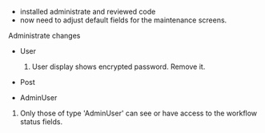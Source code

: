 - installed administrate and reviewed code
- now need to adjust default fields for the maintenance screens.

Administrate changes
- User
  1. User display shows encrypted password.  Remove it.
  
- Post
- AdminUser
1. Only those of type 'AdminUser' can see or have access to the workflow status fields.
